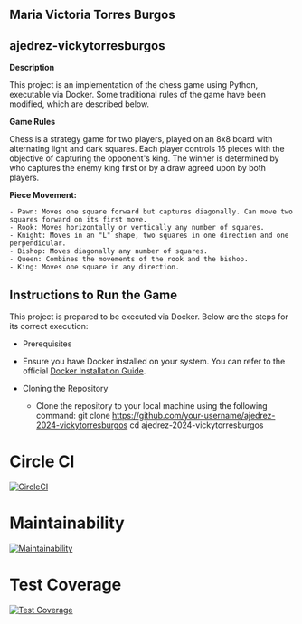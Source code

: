  ## Maria Victoria Torres Burgos

## ajedrez-vickytorresburgos

**Description** 

This project is an implementation of the chess game using Python, executable via Docker. Some traditional rules of the game have been modified, which are described below.

**Game Rules**

Chess is a strategy game for two players, played on an 8x8 board with alternating light and dark squares. Each player controls 16 pieces with the objective of capturing the opponent's king. The winner is determined by who captures the enemy king first or by a draw agreed upon by both players.

**Piece Movement:**

    - Pawn: Moves one square forward but captures diagonally. Can move two squares forward on its first move.
    - Rook: Moves horizontally or vertically any number of squares.
    - Knight: Moves in an "L" shape, two squares in one direction and one perpendicular.
    - Bishop: Moves diagonally any number of squares.
    - Queen: Combines the movements of the rook and the bishop.
    - King: Moves one square in any direction.

## Instructions to Run the Game

This project is prepared to be executed via Docker. Below are the steps for its correct execution:

- Prerequisites

- Ensure you have Docker installed on your system. You can refer to the official [Docker Installation Guide](https://docs.docker.com/get-docker/).

- Cloning the Repository

    - Clone the repository to your local machine using the following command:
    git clone https://github.com/your-username/ajedrez-2024-vickytorresburgos cd ajedrez-2024-vickytorresburgos


# Circle CI
[![CircleCI](https://dl.circleci.com/status-badge/img/gh/um-computacion-tm/ajedrez-2024-vickytorresburgos/tree/main.svg?style=svg)](https://dl.circleci.com/status-badge/redirect/gh/um-computacion-tm/ajedrez-2024-vickytorresburgos/tree/main)


# Maintainability
[![Maintainability](https://api.codeclimate.com/v1/badges/25eb4bfaa4a17c11fee1/maintainability)](https://codeclimate.com/github/um-computacion-tm/ajedrez-2024-vickytorresburgos/maintainability)


# Test Coverage
[![Test Coverage](https://api.codeclimate.com/v1/badges/25eb4bfaa4a17c11fee1/test_coverage)](https://codeclimate.com/github/um-computacion-tm/ajedrez-2024-vickytorresburgos/test_coverage)